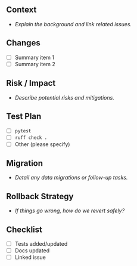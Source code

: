 ## Context
- _Explain the background and link related issues._

## Changes
- [ ] Summary item 1
- [ ] Summary item 2

## Risk / Impact
- _Describe potential risks and mitigations._

## Test Plan
- [ ] `pytest`
- [ ] `ruff check .`
- [ ] Other (please specify)

## Migration
- _Detail any data migrations or follow-up tasks._

## Rollback Strategy
- _If things go wrong, how do we revert safely?_

## Checklist
- [ ] Tests added/updated
- [ ] Docs updated
- [ ] Linked issue
